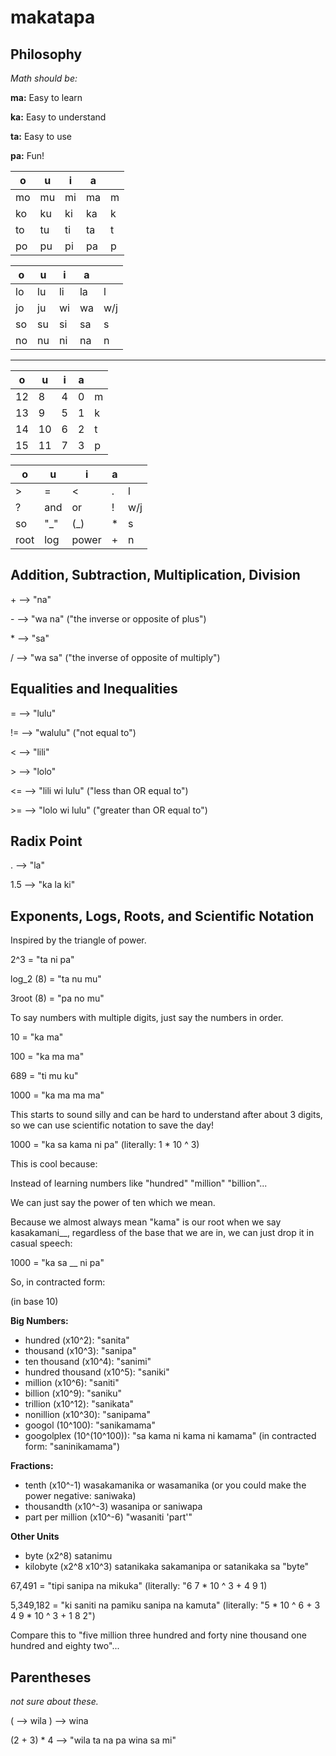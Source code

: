 # makatapa

## Philosophy

_Math should be:_

**ma:** Easy to learn

**ka:** Easy to understand

**ta:** Easy to use

**pa:** Fun!




|o|u|i|a||
|-|-|-|-|-|
|mo|mu|mi|ma|m|
|ko|ku|ki|ka|k|
|to|tu|ti|ta|t|
|po|pu|pi|pa|p|

|o|u|i|a||
|-|-|-|-|-|
|lo|lu|li|la|l|
|jo|ju|wi|wa|w/j|
|so|su|si|sa|s|
|no|nu|ni|na|n|

---

|o|u|i|a||
|-|-|-|-|-|
|12|8|4|0|m|
|13|9|5|1|k|
|14|10|6|2|t|
|15|11|7|3|p|

|o|u|i|a||
|-|-|-|-|-|
|>|=|<|.|l|
|?|and|or|!|w/j|
|so|"_"|(_)|*|s|
|root|log|power|+|n|

## Addition, Subtraction, Multiplication, Division

\+ --> "na"

\- --> "wa na" ("the inverse or opposite of plus")

\* --> "sa"

/ --> "wa sa" ("the inverse of opposite of multiply")


## Equalities and Inequalities

= --> "lulu"

!= --> "walulu" ("not equal to")

\< --> "lili"

\> --> "lolo"

\<= --> "lili wi lulu" ("less than OR equal to")

\>= --> "lolo wi lulu" ("greater than OR equal to")

## Radix Point 

. --> "la"

1.5 --> "ka la ki"

## Exponents, Logs, Roots, and Scientific Notation

Inspired by the triangle of power.

2^3 = "ta ni pa"

log_2 (8) = "ta nu mu"

3root (8) = "pa no mu"

To say numbers with multiple digits, just say the numbers in order.

10 = "ka ma"

100 = "ka ma ma"

689 = "ti mu ku"

1000 = "ka ma ma ma"

This starts to sound silly and can be hard to understand after about 3 digits, so we can use scientific notation to save the day!

1000 = "ka sa kama ni pa" (literally: 1 * 10 ^ 3)

This is cool because:

Instead of learning numbers like "hundred" "million" "billion"...

We can just say the power of ten which we mean.

Because we almost always mean "kama" is our root when we say kasakamani__, regardless of the base that we are in, we can just drop it in casual speech:

1000 = "ka sa __ ni pa"

So, in contracted form:

(in base 10)

**Big Numbers:**

* hundred (x10^2): "sanita"  
* thousand (x10^3): "sanipa" 
* ten thousand (x10^4): "sanimi" 
* hundred thousand (x10^5): "saniki" 
* million (x10^6): "saniti" 
* billion (x10^9): "saniku"
* trillion (x10^12): "sanikata"
* nonillion (x10^30): "sanipama"
* googol (10^100): "sanikamama"
* googolplex (10^(10^100)): "sa kama ni kama ni kamama" (in contracted form: "saninikamama")

**Fractions:**

* tenth (x10^-1) wasakamanika or wasamanika (or you could make the power negative: saniwaka)
* thousandth (x10^-3) wasanipa or saniwapa
* part per million (x10^-6) "wasaniti 'part'"

**Other Units**

* byte (x2^8) satanimu
* kilobyte (x2^8 x10^3) satanikaka sakamanipa or satanikaka sa "byte" 


67,491 = "tipi sanipa na mikuka" (literally: "6 7 * 10 ^ 3 + 4 9 1)

5,349,182 = "ki saniti na pamiku sanipa na kamuta" (literally: "5 * 10 ^ 6 + 3 4 9 * 10 ^ 3 + 1 8 2")

Compare this to "five million three hundred and forty nine thousand one hundred and eighty two"...

## Parentheses

_not sure about these._

( --> wila
) --> wina

(2 + 3) * 4 --> "wila ta na pa wina sa mi"




